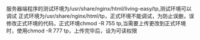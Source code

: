 服务器端程序的测试环境为/usr/share/nginx/html/living-easy/tp,测试环境可以调试
正式环境为/usr/share/nginx/html/tp，正式环境不能调试，为防止误删，误修改正式环境的代码，正式环境chmod -R 755 tp,当需要上传更改到正式环境时，使用chmod -R 777 tp，上传完毕后，设为可读权限
